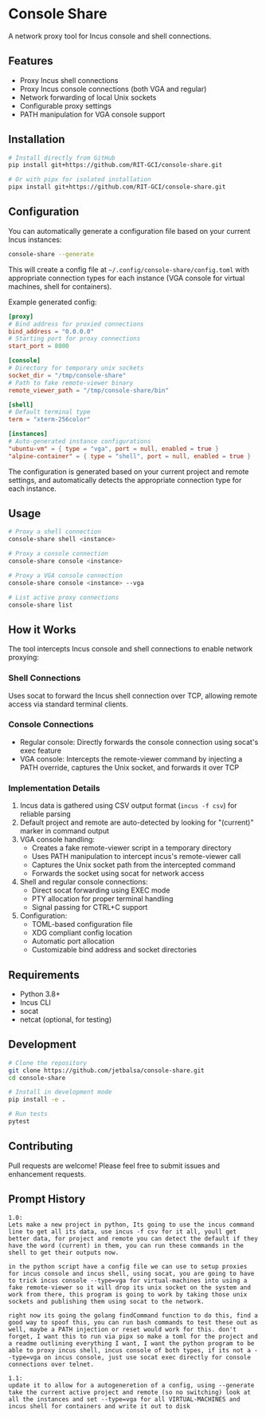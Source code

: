 # Console Share

A network proxy tool for Incus console and shell connections.

## Features

- Proxy Incus shell connections
- Proxy Incus console connections (both VGA and regular)
- Network forwarding of local Unix sockets
- Configurable proxy settings
- PATH manipulation for VGA console support

## Installation

```bash
# Install directly from GitHub
pip install git+https://github.com/RIT-GCI/console-share.git

# Or with pipx for isolated installation
pipx install git+https://github.com/RIT-GCI/console-share.git
```

## Configuration

You can automatically generate a configuration file based on your current Incus instances:

```bash
console-share --generate
```

This will create a config file at `~/.config/console-share/config.toml` with appropriate connection types for each instance (VGA console for virtual machines, shell for containers).

Example generated config:

```toml
[proxy]
# Bind address for proxied connections
bind_address = "0.0.0.0"
# Starting port for proxy connections
start_port = 8000

[console]
# Directory for temporary unix sockets
socket_dir = "/tmp/console-share"
# Path to fake remote-viewer binary
remote_viewer_path = "/tmp/console-share/bin"

[shell]
# Default terminal type
term = "xterm-256color"

[instances]
# Auto-generated instance configurations
"ubuntu-vm" = { type = "vga", port = null, enabled = true }
"alpine-container" = { type = "shell", port = null, enabled = true }
```

The configuration is generated based on your current project and remote settings, and automatically detects the appropriate connection type for each instance.

## Usage

```bash
# Proxy a shell connection
console-share shell <instance>

# Proxy a console connection
console-share console <instance>

# Proxy a VGA console connection
console-share console <instance> --vga

# List active proxy connections
console-share list
```

## How it Works

The tool intercepts Incus console and shell connections to enable network proxying:

### Shell Connections
Uses socat to forward the Incus shell connection over TCP, allowing remote access via standard terminal clients.

### Console Connections
- Regular console: Directly forwards the console connection using socat's exec feature
- VGA console: Intercepts the remote-viewer command by injecting a PATH override, captures the Unix socket, and forwards it over TCP

### Implementation Details

1. Incus data is gathered using CSV output format (`incus -f csv`) for reliable parsing
2. Default project and remote are auto-detected by looking for "(current)" marker in command output
3. VGA console handling:
   - Creates a fake remote-viewer script in a temporary directory
   - Uses PATH manipulation to intercept incus's remote-viewer call
   - Captures the Unix socket path from the intercepted command
   - Forwards the socket using socat for network access
4. Shell and regular console connections:
   - Direct socat forwarding using EXEC mode
   - PTY allocation for proper terminal handling
   - Signal passing for CTRL+C support
5. Configuration:
   - TOML-based configuration file
   - XDG compliant config location
   - Automatic port allocation
   - Customizable bind address and socket directories

## Requirements

- Python 3.8+
- Incus CLI
- socat
- netcat (optional, for testing)

## Development

```bash
# Clone the repository
git clone https://github.com/jetbalsa/console-share.git
cd console-share

# Install in development mode
pip install -e .

# Run tests
pytest
```

## Contributing

Pull requests are welcome! Please feel free to submit issues and enhancement requests.

## Prompt History

```
1.0:
Lets make a new project in python, Its going to use the incus command line to get all its data, use incus -f csv for it all, youll get better data, for project and remote you can detect the default if they have the word (current) in them, you can run these commands in the shell to get their outputs now. 

in the python script have a config file we can use to setup proxies for incus console and incus shell, using socat, you are going to have to trick incus console --type=vga for virtual-machines into using a fake remote-viewer so it will drop its unix socket on the system and work from there, this program is going to work by taking those unix sockets and publishing them using socat to the network. 

right now its going the golang findCommand function to do this, find a good way to spoof this, you can run bash commands to test these out as well, maybe a PATH injection or reset would work for this. don't forget, I want this to run via pipx so make a toml for the project and a readme outlining everything I want, I want the python program to be able to proxy incus shell, incus console of both types, if its not a --type=vga on incus console, just use socat exec directly for console connections over telnet.

1.1:
update it to allow for a autogeneretion of a config, using --generate take the current active project and remote (so no switching) look at all the instances and set --type=vga for all VIRTUAL-MACHINES and incus shell for containers and write it out to disk

```
